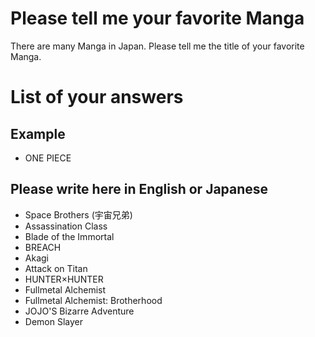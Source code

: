 # Please tell me your favorite Manga
There are many Manga in Japan.
Please tell me the title of your favorite Manga.

# List of your answers 
## Example
- ONE PIECE

## Please write here in English or Japanese
- Space Brothers (宇宙兄弟)
- Assassination Class
- Blade of the Immortal
- BREACH
- Akagi
- Attack on Titan
- HUNTER×HUNTER
- Fullmetal Alchemist
- Fullmetal Alchemist: Brotherhood
- JOJO'S Bizarre Adventure
- Demon Slayer
